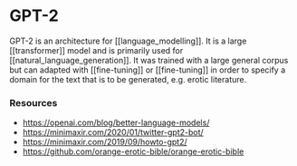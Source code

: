 # GPT-2

GPT-2 is an architecture for [[language_modelling]]. It is a large [[transformer]] model and is primarily used for [[natural_language_generation]]. It was trained with a large general corpus but can adapted with [[fine-tuning]] or [[fine-tuning]] in order to specify a domain for the text that is to be generated, e.g. erotic literature.

### Resources

- https://openai.com/blog/better-language-models/
- https://minimaxir.com/2020/01/twitter-gpt2-bot/
- https://minimaxir.com/2019/09/howto-gpt2/
- https://github.com/orange-erotic-bible/orange-erotic-bible
